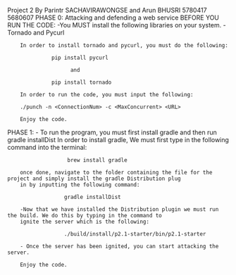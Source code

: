 Project 2 By Parintr SACHAVIRAWONGSE and Arun BHUSRI 
             5780417                     5680607
PHASE 0:
      Attacking and defending a web service
       BEFORE YOU RUN THE CODE:
        -You MUST install the following libraries on your system.
        -Tornado and Pycurl

        In order to install tornado and pycurl, you must do the following:

                  pip install pycurl

                        and
                        
                  pip install tornado

        In order to run the code, you must input the following:

        ./punch -n <ConnectionNum> -c <MaxConcurrent> <URL>

        Enjoy the code.

PHASE 1:
        - To run the program, you must first install gradle and then run gradle installDist
        In order to install gradle, We must first type in the following command into the terminal:

                       brew install gradle

        once done, navigate to the folder containing the file for the project and simply install the gradle Distribution plug 
        in by inputting the following command:

                      gradle installDist

        -Now that we have installed the Distribution plugin we must run the build. We do this by typing in the command to 
        ignite the server which is the following:

                      ./build/install/p2.1-starter/bin/p2.1-starter

        - Once the server has been ignited, you can start attacking the server.

        Enjoy the code.

